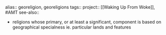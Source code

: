 alias:: georeligion, georeligions
tags::
project:: [[Waking Up From Woke]], #AMT
see-also::

- religions whose primary, or at least a significant, component is based on geographical specialness ie. particular lands and features